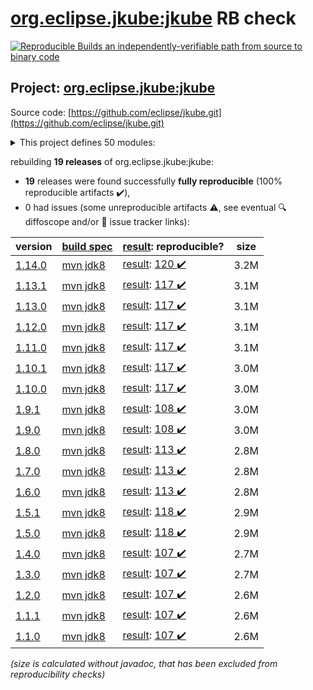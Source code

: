[org.eclipse.jkube:jkube](https://central.sonatype.com/artifact/org.eclipse.jkube/jkube/1.14.0/versions) RB check
=======

[![Reproducible Builds](https://reproducible-builds.org/images/logos/rb.svg) an independently-verifiable path from source to binary code](https://reproducible-builds.org/)

## Project: [org.eclipse.jkube:jkube](https://central.sonatype.com/artifact/org.eclipse.jkube/jkube/1.14.0/versions)

Source code: [https://github.com/eclipse/jkube.git](https://github.com/eclipse/jkube.git)

<details><summary>This project defines 50 modules:</summary>

* [org.eclipse.jkube.kubernetes:org.eclipse.jkube.kubernetes.gradle.plugin](https://central.sonatype.com/artifact/org.eclipse.jkube.kubernetes/org.eclipse.jkube.kubernetes.gradle.plugin/1.14.0)
* [org.eclipse.jkube.openshift:org.eclipse.jkube.openshift.gradle.plugin](https://central.sonatype.com/artifact/org.eclipse.jkube.openshift/org.eclipse.jkube.openshift.gradle.plugin/1.14.0)
* [org.eclipse.jkube:gradle-plugin](https://central.sonatype.com/artifact/org.eclipse.jkube/gradle-plugin/1.14.0)
* [org.eclipse.jkube:gradle-plugin-doc](https://central.sonatype.com/artifact/org.eclipse.jkube/gradle-plugin-doc/1.14.0)
* [org.eclipse.jkube:gradle-plugin-it](https://central.sonatype.com/artifact/org.eclipse.jkube/gradle-plugin-it/1.14.0)
* [org.eclipse.jkube:jkube](https://central.sonatype.com/artifact/org.eclipse.jkube/jkube/1.14.0)
* [org.eclipse.jkube:jkube-kit-api](https://central.sonatype.com/artifact/org.eclipse.jkube/jkube-kit-api/1.14.0)
* [org.eclipse.jkube:jkube-kit-build](https://central.sonatype.com/artifact/org.eclipse.jkube/jkube-kit-build/1.14.0)
* [org.eclipse.jkube:jkube-kit-build-api](https://central.sonatype.com/artifact/org.eclipse.jkube/jkube-kit-build-api/1.14.0)
* [org.eclipse.jkube:jkube-kit-build-service-docker](https://central.sonatype.com/artifact/org.eclipse.jkube/jkube-kit-build-service-docker/1.14.0)
* [org.eclipse.jkube:jkube-kit-build-service-jib](https://central.sonatype.com/artifact/org.eclipse.jkube/jkube-kit-build-service-jib/1.14.0)
* [org.eclipse.jkube:jkube-kit-common](https://central.sonatype.com/artifact/org.eclipse.jkube/jkube-kit-common/1.14.0)
* [org.eclipse.jkube:jkube-kit-common-maven](https://central.sonatype.com/artifact/org.eclipse.jkube/jkube-kit-common-maven/1.14.0)
* [org.eclipse.jkube:jkube-kit-common-test](https://central.sonatype.com/artifact/org.eclipse.jkube/jkube-kit-common-test/1.14.0)
* [org.eclipse.jkube:jkube-kit-config-image](https://central.sonatype.com/artifact/org.eclipse.jkube/jkube-kit-config-image/1.14.0)
* [org.eclipse.jkube:jkube-kit-config-resource](https://central.sonatype.com/artifact/org.eclipse.jkube/jkube-kit-config-resource/1.14.0)
* [org.eclipse.jkube:jkube-kit-config-service](https://central.sonatype.com/artifact/org.eclipse.jkube/jkube-kit-config-service/1.14.0)
* [org.eclipse.jkube:jkube-kit-doc](https://central.sonatype.com/artifact/org.eclipse.jkube/jkube-kit-doc/1.14.0)
* [org.eclipse.jkube:jkube-kit-enricher-api](https://central.sonatype.com/artifact/org.eclipse.jkube/jkube-kit-enricher-api/1.14.0)
* [org.eclipse.jkube:jkube-kit-enricher-generic](https://central.sonatype.com/artifact/org.eclipse.jkube/jkube-kit-enricher-generic/1.14.0)
* [org.eclipse.jkube:jkube-kit-enricher-specific](https://central.sonatype.com/artifact/org.eclipse.jkube/jkube-kit-enricher-specific/1.14.0)
* [org.eclipse.jkube:jkube-kit-generator-api](https://central.sonatype.com/artifact/org.eclipse.jkube/jkube-kit-generator-api/1.14.0)
* [org.eclipse.jkube:jkube-kit-generator-java-exec](https://central.sonatype.com/artifact/org.eclipse.jkube/jkube-kit-generator-java-exec/1.14.0)
* [org.eclipse.jkube:jkube-kit-generator-karaf](https://central.sonatype.com/artifact/org.eclipse.jkube/jkube-kit-generator-karaf/1.14.0)
* [org.eclipse.jkube:jkube-kit-generator-webapp](https://central.sonatype.com/artifact/org.eclipse.jkube/jkube-kit-generator-webapp/1.14.0)
* [org.eclipse.jkube:jkube-kit-generator-wildfly-swarm](https://central.sonatype.com/artifact/org.eclipse.jkube/jkube-kit-generator-wildfly-swarm/1.14.0)
* [org.eclipse.jkube:jkube-kit-helidon](https://central.sonatype.com/artifact/org.eclipse.jkube/jkube-kit-helidon/1.14.0)
* [org.eclipse.jkube:jkube-kit-micronaut](https://central.sonatype.com/artifact/org.eclipse.jkube/jkube-kit-micronaut/1.14.0)
* [org.eclipse.jkube:jkube-kit-microprofile](https://central.sonatype.com/artifact/org.eclipse.jkube/jkube-kit-microprofile/1.14.0)
* [org.eclipse.jkube:jkube-kit-openliberty](https://central.sonatype.com/artifact/org.eclipse.jkube/jkube-kit-openliberty/1.14.0)
* [org.eclipse.jkube:jkube-kit-parent](https://central.sonatype.com/artifact/org.eclipse.jkube/jkube-kit-parent/1.14.0)
* [org.eclipse.jkube:jkube-kit-profiles](https://central.sonatype.com/artifact/org.eclipse.jkube/jkube-kit-profiles/1.14.0)
* [org.eclipse.jkube:jkube-kit-quarkus](https://central.sonatype.com/artifact/org.eclipse.jkube/jkube-kit-quarkus/1.14.0)
* [org.eclipse.jkube:jkube-kit-remote-dev](https://central.sonatype.com/artifact/org.eclipse.jkube/jkube-kit-remote-dev/1.14.0)
* [org.eclipse.jkube:jkube-kit-resource-helm](https://central.sonatype.com/artifact/org.eclipse.jkube/jkube-kit-resource-helm/1.14.0)
* [org.eclipse.jkube:jkube-kit-resource-service](https://central.sonatype.com/artifact/org.eclipse.jkube/jkube-kit-resource-service/1.14.0)
* [org.eclipse.jkube:jkube-kit-smallrye](https://central.sonatype.com/artifact/org.eclipse.jkube/jkube-kit-smallrye/1.14.0)
* [org.eclipse.jkube:jkube-kit-spring-boot](https://central.sonatype.com/artifact/org.eclipse.jkube/jkube-kit-spring-boot/1.14.0)
* [org.eclipse.jkube:jkube-kit-thorntail](https://central.sonatype.com/artifact/org.eclipse.jkube/jkube-kit-thorntail/1.14.0)
* [org.eclipse.jkube:jkube-kit-vertx](https://central.sonatype.com/artifact/org.eclipse.jkube/jkube-kit-vertx/1.14.0)
* [org.eclipse.jkube:jkube-kit-watcher-api](https://central.sonatype.com/artifact/org.eclipse.jkube/jkube-kit-watcher-api/1.14.0)
* [org.eclipse.jkube:jkube-kit-watcher-standard](https://central.sonatype.com/artifact/org.eclipse.jkube/jkube-kit-watcher-standard/1.14.0)
* [org.eclipse.jkube:jkube-kit-wildfly-jar](https://central.sonatype.com/artifact/org.eclipse.jkube/jkube-kit-wildfly-jar/1.14.0)
* [org.eclipse.jkube:kubernetes-maven-plugin](https://central.sonatype.com/artifact/org.eclipse.jkube/kubernetes-maven-plugin/1.14.0)
* [org.eclipse.jkube:kubernetes-maven-plugin-doc](https://central.sonatype.com/artifact/org.eclipse.jkube/kubernetes-maven-plugin-doc/1.14.0)
* [org.eclipse.jkube:kubernetes-maven-plugin-it](https://central.sonatype.com/artifact/org.eclipse.jkube/kubernetes-maven-plugin-it/1.14.0)
* [org.eclipse.jkube:kubernetes-maven-plugin-parent](https://central.sonatype.com/artifact/org.eclipse.jkube/kubernetes-maven-plugin-parent/1.14.0)
* [org.eclipse.jkube:openshift-maven-plugin](https://central.sonatype.com/artifact/org.eclipse.jkube/openshift-maven-plugin/1.14.0)
* [org.eclipse.jkube:openshift-maven-plugin-it](https://central.sonatype.com/artifact/org.eclipse.jkube/openshift-maven-plugin-it/1.14.0)
* [org.eclipse.jkube:openshift-maven-plugin-parent](https://central.sonatype.com/artifact/org.eclipse.jkube/openshift-maven-plugin-parent/1.14.0)
</details>

rebuilding **19 releases** of org.eclipse.jkube:jkube:
- **19** releases were found successfully **fully reproducible** (100% reproducible artifacts :heavy_check_mark:),
- 0 had issues (some unreproducible artifacts :warning:, see eventual :mag: diffoscope and/or :memo: issue tracker links):

| version | [build spec](/BUILDSPEC.md) | [result](https://reproducible-builds.org/docs/jvm/): reproducible? | size |
| -- | --------- | ------ | -- |
| [1.14.0](https://central.sonatype.com/artifact/org.eclipse.jkube/jkube/1.14.0/pom) | [mvn jdk8](jkube-1.14.0.buildspec) | [result](jkube-1.14.0.buildinfo): [120 :heavy_check_mark: ](jkube-1.14.0.buildcompare) | 3.2M |
| [1.13.1](https://central.sonatype.com/artifact/org.eclipse.jkube/jkube/1.13.1/pom) | [mvn jdk8](jkube-1.13.1.buildspec) | [result](jkube-1.13.1.buildinfo): [117 :heavy_check_mark: ](jkube-1.13.1.buildcompare) | 3.1M |
| [1.13.0](https://central.sonatype.com/artifact/org.eclipse.jkube/jkube/1.13.0/pom) | [mvn jdk8](jkube-1.13.0.buildspec) | [result](jkube-1.13.0.buildinfo): [117 :heavy_check_mark: ](jkube-1.13.0.buildcompare) | 3.1M |
| [1.12.0](https://central.sonatype.com/artifact/org.eclipse.jkube/jkube/1.12.0/pom) | [mvn jdk8](jkube-1.12.0.buildspec) | [result](jkube-1.12.0.buildinfo): [117 :heavy_check_mark: ](jkube-1.12.0.buildcompare) | 3.1M |
| [1.11.0](https://central.sonatype.com/artifact/org.eclipse.jkube/jkube/1.11.0/pom) | [mvn jdk8](jkube-1.11.0.buildspec) | [result](jkube-1.11.0.buildinfo): [117 :heavy_check_mark: ](jkube-1.11.0.buildcompare) | 3.1M |
| [1.10.1](https://central.sonatype.com/artifact/org.eclipse.jkube/jkube/1.10.1/pom) | [mvn jdk8](jkube-1.10.1.buildspec) | [result](jkube-1.10.1.buildinfo): [117 :heavy_check_mark: ](jkube-1.10.1.buildcompare) | 3.0M |
| [1.10.0](https://central.sonatype.com/artifact/org.eclipse.jkube/jkube/1.10.0/pom) | [mvn jdk8](jkube-1.10.0.buildspec) | [result](jkube-1.10.0.buildinfo): [117 :heavy_check_mark: ](jkube-1.10.0.buildcompare) | 3.0M |
| [1.9.1](https://central.sonatype.com/artifact/org.eclipse.jkube/jkube/1.9.1/pom) | [mvn jdk8](jkube-1.9.1.buildspec) | [result](jkube-1.9.1.buildinfo): [108 :heavy_check_mark: ](jkube-1.9.1.buildcompare) | 3.0M |
| [1.9.0](https://central.sonatype.com/artifact/org.eclipse.jkube/jkube/1.9.0/pom) | [mvn jdk8](jkube-1.9.0.buildspec) | [result](jkube-1.9.0.buildinfo): [108 :heavy_check_mark: ](jkube-1.9.0.buildcompare) | 3.0M |
| [1.8.0](https://central.sonatype.com/artifact/org.eclipse.jkube/jkube/1.8.0/pom) | [mvn jdk8](jkube-1.8.0.buildspec) | [result](jkube-1.8.0.buildinfo): [113 :heavy_check_mark: ](jkube-1.8.0.buildcompare) | 2.8M |
| [1.7.0](https://central.sonatype.com/artifact/org.eclipse.jkube/jkube/1.7.0/pom) | [mvn jdk8](jkube-1.7.0.buildspec) | [result](jkube-1.7.0.buildinfo): [113 :heavy_check_mark: ](jkube-1.7.0.buildcompare) | 2.8M |
| [1.6.0](https://central.sonatype.com/artifact/org.eclipse.jkube/jkube/1.6.0/pom) | [mvn jdk8](jkube-1.6.0.buildspec) | [result](jkube-1.6.0.buildinfo): [113 :heavy_check_mark: ](jkube-1.6.0.buildcompare) | 2.8M |
| [1.5.1](https://central.sonatype.com/artifact/org.eclipse.jkube/jkube/1.5.1/pom) | [mvn jdk8](jkube-1.5.1.buildspec) | [result](jkube-1.5.1.buildinfo): [118 :heavy_check_mark: ](jkube-1.5.1.buildcompare) | 2.9M |
| [1.5.0](https://central.sonatype.com/artifact/org.eclipse.jkube/jkube/1.5.0/pom) | [mvn jdk8](jkube-1.5.0.buildspec) | [result](jkube-1.5.0.buildinfo): [118 :heavy_check_mark: ](jkube-1.5.0.buildcompare) | 2.9M |
| [1.4.0](https://central.sonatype.com/artifact/org.eclipse.jkube/jkube/1.4.0/pom) | [mvn jdk8](jkube-1.4.0.buildspec) | [result](jkube-1.4.0.buildinfo): [107 :heavy_check_mark: ](jkube-1.4.0.buildcompare) | 2.7M |
| [1.3.0](https://central.sonatype.com/artifact/org.eclipse.jkube/jkube/1.3.0/pom) | [mvn jdk8](jkube-1.3.0.buildspec) | [result](jkube-1.3.0.buildinfo): [107 :heavy_check_mark: ](jkube-1.3.0.buildcompare) | 2.7M |
| [1.2.0](https://central.sonatype.com/artifact/org.eclipse.jkube/jkube/1.2.0/pom) | [mvn jdk8](jkube-1.2.0.buildspec) | [result](jkube-1.2.0.buildinfo): [107 :heavy_check_mark: ](jkube-1.2.0.buildcompare) | 2.6M |
| [1.1.1](https://central.sonatype.com/artifact/org.eclipse.jkube/jkube/1.1.1/pom) | [mvn jdk8](jkube-1.1.1.buildspec) | [result](jkube-1.1.1.buildinfo): [107 :heavy_check_mark: ](jkube-1.1.1.buildcompare) | 2.6M |
| [1.1.0](https://central.sonatype.com/artifact/org.eclipse.jkube/jkube/1.1.0/pom) | [mvn jdk8](jkube-1.1.0.buildspec) | [result](jkube-1.1.0.buildinfo): [107 :heavy_check_mark: ](jkube-1.1.0.buildcompare) | 2.6M |

<i>(size is calculated without javadoc, that has been excluded from reproducibility checks)</i>
